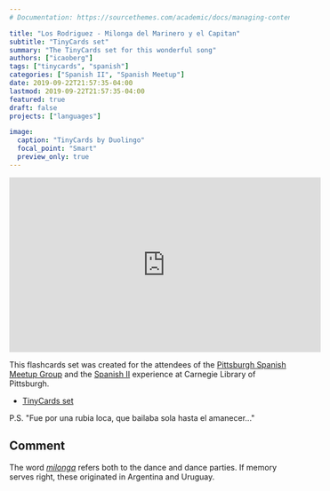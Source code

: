 ```yaml
---
# Documentation: https://sourcethemes.com/academic/docs/managing-content/

title: "Los Rodriguez - Milonga del Marinero y el Capitan"
subtitle: "TinyCards set"
summary: "The TinyCards set for this wonderful song"
authors: ["icaoberg"]
tags: ["tinycards", "spanish"]
categories: ["Spanish II", "Spanish Meetup"]
date: 2019-09-22T21:57:35-04:00
lastmod: 2019-09-22T21:57:35-04:00
featured: true
draft: false
projects: ["languages"]

image:
  caption: "TinyCards by Duolingo"
  focal_point: "Smart"
  preview_only: true
---
```


<iframe width="560" height="315" src="https://www.youtube.com/embed/49xpviNoBO4" frameborder="0" allow="accelerometer; autoplay; encrypted-media; gyroscope; picture-in-picture" allowfullscreen></iframe>

This flashcards set was created for the attendees of the [Pittsburgh Spanish Meetup Group](https://www.meetup.com/Pittsburgh-Spanish/events/264262917/) and the [Spanish II](https://www.carnegielibrary.org/?s=spanish+ii&search-location=Website) experience at Carnegie Library of Pittsburgh.

* [TinyCards set](https://tinycards.duolingo.com/decks/MaTpToiV/los-rodriguez-milonga-del-marinero-y-el-capitan)

P.S. "Fue por una rubia loca, que bailaba sola hasta el amanecer\.\.\."

## Comment
The word *[milonga](https://en.wikipedia.org/wiki/Milonga_(dance))* refers both to the dance and dance parties.  If memory serves right, these originated in Argentina and Uruguay.
